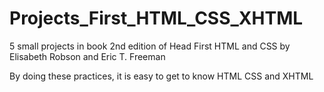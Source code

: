 # Projects_First_HTML_CSS_XHTML

5 small projects in book 2nd edition of Head First HTML and CSS
by Elisabeth Robson and Eric T. Freeman

By doing these practices, it is easy to get to know HTML CSS and XHTML

